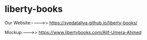 # liberty-books

Our Website:---->>    https://syedataliya.github.io/liberty-books/

Mockup:--->>    https://www.libertybooks.com/Alif-Umera-Ahmed
